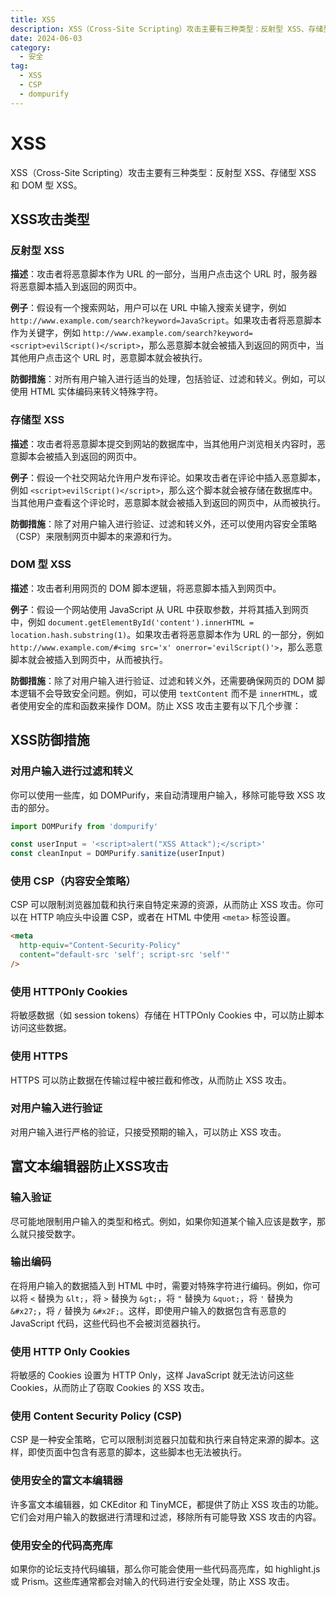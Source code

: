 ```yaml
---
title: XSS
description: XSS（Cross-Site Scripting）攻击主要有三种类型：反射型 XSS、存储型 XSS 和 DOM 型 XSS。
date: 2024-06-03
category:
  - 安全
tag:
  - XSS
  - CSP
  - dompurify
---
```


# XSS

XSS（Cross-Site Scripting）攻击主要有三种类型：反射型 XSS、存储型 XSS 和 DOM 型 XSS。

## XSS攻击类型

### **反射型 XSS**

**描述**：攻击者将恶意脚本作为 URL 的一部分，当用户点击这个 URL 时，服务器将恶意脚本插入到返回的网页中。

**例子**：假设有一个搜索网站，用户可以在 URL 中输入搜索关键字，例如 `http://www.example.com/search?keyword=JavaScript`。如果攻击者将恶意脚本作为关键字，例如 `http://www.example.com/search?keyword=<script>evilScript()</script>`，那么恶意脚本就会被插入到返回的网页中，当其他用户点击这个 URL 时，恶意脚本就会被执行。

**防御措施**：对所有用户输入进行适当的处理，包括验证、过滤和转义。例如，可以使用 HTML 实体编码来转义特殊字符。

### **存储型 XSS**

**描述**：攻击者将恶意脚本提交到网站的数据库中，当其他用户浏览相关内容时，恶意脚本会被插入到返回的网页中。

**例子**：假设一个社交网站允许用户发布评论。如果攻击者在评论中插入恶意脚本，例如 `<script>evilScript()</script>`，那么这个脚本就会被存储在数据库中。当其他用户查看这个评论时，恶意脚本就会被插入到返回的网页中，从而被执行。

**防御措施**：除了对用户输入进行验证、过滤和转义外，还可以使用内容安全策略（CSP）来限制网页中脚本的来源和行为。

### **DOM 型 XSS**

**描述**：攻击者利用网页的 DOM 脚本逻辑，将恶意脚本插入到网页中。

**例子**：假设一个网站使用 JavaScript 从 URL 中获取参数，并将其插入到网页中，例如 `document.getElementById('content').innerHTML = location.hash.substring(1)`。如果攻击者将恶意脚本作为 URL 的一部分，例如 `http://www.example.com/#<img src='x' onerror='evilScript()'>`，那么恶意脚本就会被插入到网页中，从而被执行。

**防御措施**：除了对用户输入进行验证、过滤和转义外，还需要确保网页的 DOM 脚本逻辑不会导致安全问题。例如，可以使用 `textContent` 而不是 `innerHTML`，或者使用安全的库和函数来操作 DOM。防止 XSS 攻击主要有以下几个步骤：

## XSS防御措施

### **对用户输入进行过滤和转义**

你可以使用一些库，如 DOMPurify，来自动清理用户输入，移除可能导致 XSS 攻击的部分。

```js
import DOMPurify from 'dompurify'

const userInput = '<script>alert("XSS Attack");</script>'
const cleanInput = DOMPurify.sanitize(userInput)
```

### **使用 CSP（内容安全策略）**

CSP 可以限制浏览器加载和执行来自特定来源的资源，从而防止 XSS 攻击。你可以在 HTTP 响应头中设置 CSP，或者在 HTML 中使用 `<meta>` 标签设置。

```html
<meta
  http-equiv="Content-Security-Policy"
  content="default-src 'self'; script-src 'self'"
/>
```

### **使用 HTTPOnly Cookies**

将敏感数据（如 session tokens）存储在 HTTPOnly Cookies 中，可以防止脚本访问这些数据。

### **使用 HTTPS**

HTTPS 可以防止数据在传输过程中被拦截和修改，从而防止 XSS 攻击。

### **对用户输入进行验证**

对用户输入进行严格的验证，只接受预期的输入，可以防止 XSS 攻击。

## **富文本编辑器防止XSS攻击**

### **输入验证**

尽可能地限制用户输入的类型和格式。例如，如果你知道某个输入应该是数字，那么就只接受数字。

### **输出编码**

在将用户输入的数据插入到 HTML 中时，需要对特殊字符进行编码。例如，你可以将 `<` 替换为 `&lt;`，将 `>` 替换为 `&gt;`，将 `"` 替换为 `&quot;`，将 `'` 替换为 `&#x27;`，将 `/` 替换为 `&#x2F;`。这样，即使用户输入的数据包含有恶意的 JavaScript 代码，这些代码也不会被浏览器执行。

### **使用 HTTP Only Cookies**

将敏感的 Cookies 设置为 HTTP Only，这样 JavaScript 就无法访问这些 Cookies，从而防止了窃取 Cookies 的 XSS 攻击。

### **使用 Content Security Policy (CSP)**

CSP 是一种安全策略，它可以限制浏览器只加载和执行来自特定来源的脚本。这样，即使页面中包含有恶意的脚本，这些脚本也无法被执行。

### **使用安全的富文本编辑器**

许多富文本编辑器，如 CKEditor 和 TinyMCE，都提供了防止 XSS 攻击的功能。它们会对用户输入的数据进行清理和过滤，移除所有可能导致 XSS 攻击的内容。

### **使用安全的代码高亮库**

如果你的论坛支持代码编辑，那么你可能会使用一些代码高亮库，如 highlight.js 或 Prism。这些库通常都会对输入的代码进行安全处理，防止 XSS 攻击。
